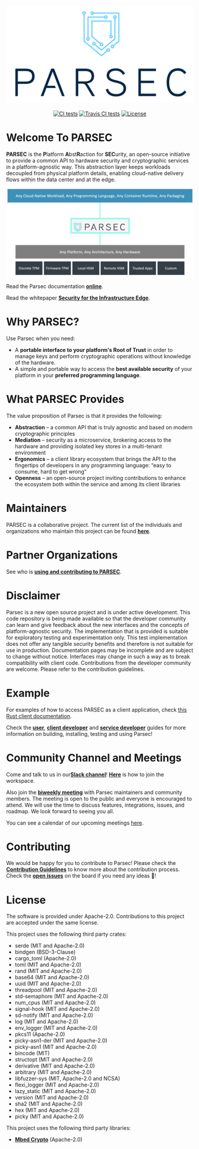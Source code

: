 <!--
  -- Copyright 2019 Contributors to the Parsec project.
  -- SPDX-License-Identifier: Apache-2.0
--->

<p align="center">
  <img src="./doc/images/parsec/ARM1007_PARSEC Logo_ST2_RGB_Stacked_Colour.png" alt="Parsec logo"/>
  <br><br>
  <a href="https://github.com/parallaxsecond/parsec/actions?query=workflow%3A%22Continuous+Integration%22"><img src="https://github.com/parallaxsecond/parsec/workflows/Continuous%20Integration/badge.svg" alt="CI tests"/></a>
  <a href="https://travis-ci.com/parallaxsecond/parsec"><img src="https://travis-ci.com/parallaxsecond/parsec.svg?branch=master" alt="Travis CI tests"/></a>
  <a href="https://opensource.org/licenses/Apache-2.0"><img src="https://img.shields.io/badge/License-Apache%202.0-blue.svg" alt="License"/></a>
</p>

# Welcome To PARSEC

**PARSEC** is the **P**latform **A**bst**R**action for **SEC**urity, an open-source initiative
to provide a common API to hardware security and cryptographic services in a platform-agnostic way. This abstraction layer keeps workloads decoupled from physical platform details, enabling cloud-native delivery flows within the data center and at the edge.

<p align="center">
  <img src="./doc/images/parsec/ParsecConceptDiagram.png" alt="Parsec Concept Diagram"/>
</p>

Read the Parsec documentation [**online**](https://parallaxsecond.github.io/parsec-book/).

Read the whitepaper [**Security for the Infrastructure Edge**](https://www.arm.com/-/media/global/people/Security-For-The-Infrastructure-Edge-White-paper-NDA).


# Why PARSEC?

Use Parsec when you need:

- A **portable interface to your platform's Root of Trust** in order to manage keys and perform cryptographic operations without knowledge of the hardware.
- A simple and portable way to access the **best available security** of your platform in your **preferred programming language**.

# What PARSEC Provides

The value proposition of Parsec is that it provides the following:

- **Abstraction** – a common API that is truly agnostic and based on modern cryptographic principles
- **Mediation** – security as a microservice, brokering access to the hardware and providing isolated key stores in a multi-tenant environment
- **Ergonomics** – a client library ecosystem that brings the API to the fingertips of developers in any programming language: “easy to consume, hard to get wrong”
- **Openness** – an open-source project inviting contributions to enhance the ecosystem both within the service and among its client libraries

# Maintainers

PARSEC is a collaborative project. The current list of the individuals and organizations who maintain this project can be found [**here**](./MAINTAINERS.toml).

# Partner Organizations

See who is [**using and contributing to PARSEC**](./PARTNERS.md).

# Disclaimer

Parsec is a new open source project and is under active development. This code repository is being made
available so that the developer community can learn and give feedback about the new interfaces and the concepts of platform-agnostic security.
The implementation that is provided is suitable for exploratory testing and experimentation only.
This test implementation does not offer any tangible security benefits and therefore is not
suitable for use in production. Documentation pages may be incomplete and are subject to change
without notice. Interfaces may change in such a way as to break compatibility with client code.
Contributions from the developer community are welcome. Please refer to the contribution guidelines.

# Example

For examples of how to access PARSEC as a client application, check [this Rust client documentation](https://docs.rs/parsec-client/*/parsec_client/core/basic_client/struct.BasicClient.html).

Check the [**user**](https://parallaxsecond.github.io/parsec-book/parsec_users.html), [**client developer**](https://parallaxsecond.github.io/parsec-book/parsec_client/index.html) and [**service developer**](https://parallaxsecond.github.io/parsec-book/parsec_service/index.html) guides for more information on building, installing, testing and using Parsec!

# Community Channel and Meetings

Come and talk to us in our[**Slack channel**](https://app.slack.com/client/T0JK1PCN6/CPMQ9D4H1)!
[**Here**](http://dockr.ly/slack) is how to join the workspace.

Also join the [**biweekly meeting**](https://armltd.zoom.us/j/97560348881?pwd=LzcycTNySTRERDlWMk1hRG1ianNDUT09)
with Parsec maintainers and community members.
The meeting is open to the public and everyone is encouraged to attend. We will use the time to
discuss features, integrations, issues, and roadmap. We look forward to seeing you all.

You can see a calendar of our upcoming meetings [here](https://calendar.google.com/calendar/embed?src=ott19qaf3t5id8o5jq8ulih1ac%40group.calendar.google.com&ctz=Europe%2FLondon).

# Contributing

We would be happy for you to contribute to Parsec!
Please check the [**Contribution Guidelines**](https://parallaxsecond.github.io/parsec-book/contributing.html)
to know more about the contribution process.
Check the [**open issues**](https://github.com/orgs/parallaxsecond/projects/1) on the board if you
need any ideas 🙂!

# License

The software is provided under Apache-2.0. Contributions to this project are accepted under the same license.

This project uses the following third party crates:
* serde (MIT and Apache-2.0)
* bindgen (BSD-3-Clause)
* cargo\_toml (Apache-2.0)
* toml (MIT and Apache-2.0)
* rand (MIT and Apache-2.0)
* base64 (MIT and Apache-2.0)
* uuid (MIT and Apache-2.0)
* threadpool (MIT and Apache-2.0)
* std-semaphore (MIT and Apache-2.0)
* num\_cpus (MIT and Apache-2.0)
* signal-hook (MIT and Apache-2.0)
* sd-notify (MIT and Apache-2.0)
* log (MIT and Apache-2.0)
* env\_logger (MIT and Apache-2.0)
* pkcs11 (Apache-2.0)
* picky-asn1-der (MIT and Apache-2.0)
* picky-asn1 (MIT and Apache-2.0)
* bincode (MIT)
* structopt (MIT and Apache-2.0)
* derivative (MIT and Apache-2.0)
* arbitrary (MIT and Apache-2.0)
* libfuzzer-sys (MIT, Apache-2.0 and NCSA)
* flexi_logger (MIT and Apache-2.0)
* lazy_static (MIT and Apache-2.0)
* version (MIT and Apache-2.0)
* sha2 (MIT and Apache-2.0)
* hex (MIT and Apache-2.0)
* picky (MIT and Apache-2.0)

This project uses the following third party libraries:
* [**Mbed Crypto**](https://github.com/ARMmbed/mbed-crypto) (Apache-2.0)
